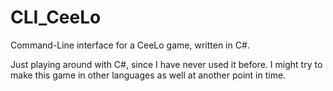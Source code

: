 # CLI_CeeLo

Command-Line interface for a CeeLo game, written in C#.

Just playing around with C#, since I have never used it before. I might try to make this game in other languages as well at another point in time.